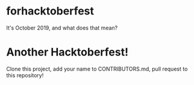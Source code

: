 # forhacktoberfest
It's October 2019, and what does that mean?

# Another Hacktoberfest!

Clone this project, add your name to CONTRIBUTORS.md, pull request to this repository!
